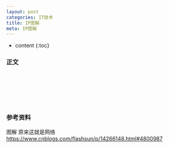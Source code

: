 ```yaml
---
layout: post
categories: IT技术
title: IP图解
meta: IP图解
---
```

* content
{:toc}

### 正文



<br/><br/><br/><br/><br/>
### 参考资料

图解  原来这就是网络 <https://www.cnblogs.com/flashsun/p/14266148.html#4800987>


